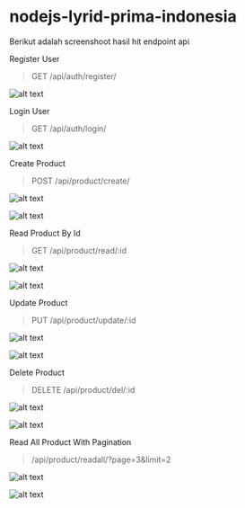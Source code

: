 # nodejs-lyrid-prima-indonesia
Berikut adalah screenshoot hasil hit endpoint api

Register User

> GET /api/auth/register/

![alt text](https://github.com/yprawirocode/nodejs-lyrid-prima-indonesia/blob/main/pic/Endpoint_reg_user_success.png?raw=true)

Login User

> GET /api/auth/login/

![alt text](https://github.com/yprawirocode/nodejs-lyrid-prima-indonesia/blob/main/pic/Endpoint_login_user_success.png?raw=true)

Create Product

> POST /api/product/create/

![alt text](https://github.com/yprawirocode/nodejs-lyrid-prima-indonesia/blob/main/pic/Endpoint_creat_product_with_auth.png?raw=true)

![alt text](https://github.com/yprawirocode/nodejs-lyrid-prima-indonesia/blob/main/pic/Endpoint_create_product_without_auth?raw=true)

Read Product By Id

> GET /api/product/read/:id

![alt text](https://github.com/yprawirocode/nodejs-lyrid-prima-indonesia/blob/main/pic/Endpoint_read_product_by_id_with_auth.png?raw=true)

![alt text](https://github.com/yprawirocode/nodejs-lyrid-prima-indonesia/blob/main/pic/Endpoint_read_product_by_id_without_auth?raw=true)

Update Product

> PUT /api/product/update/:id

![alt text](https://github.com/yprawirocode/nodejs-lyrid-prima-indonesia/blob/main/pic/Endpoint_update_product_by_id_with_auth.png?raw=true)

![alt text](https://github.com/yprawirocode/nodejs-lyrid-prima-indonesia/blob/main/pic/Endpoint_update_product_by_id_without_auth.png?raw=true)

Delete Product

> DELETE /api/product/del/:id

![alt text](https://github.com/yprawirocode/nodejs-lyrid-prima-indonesia/blob/main/pic/Endpoint_delete_product_by_id_with_auth.png?raw=true)

![alt text](https://github.com/yprawirocode/nodejs-lyrid-prima-indonesia/blob/main/pic/Endpoint_delete_product_by_id_without_auth.png?raw=true)

Read All Product With Pagination

>/api/product/readall/?page=3&limit=2

![alt text](https://github.com/yprawirocode/nodejs-lyrid-prima-indonesia/blob/main/pic/Endpoint_read_all_product_with_pagination_with_auth.png?raw=true)

![alt text](https://github.com/yprawirocode/nodejs-lyrid-prima-indonesia/blob/main/pic/Endpoint_read_all_product_pagination_without_auth.png?raw=true)